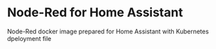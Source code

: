 # Node-Red for Home Assistant
Node-Red docker image prepared for Home Assistant with Kubernetes dpeloyment file
